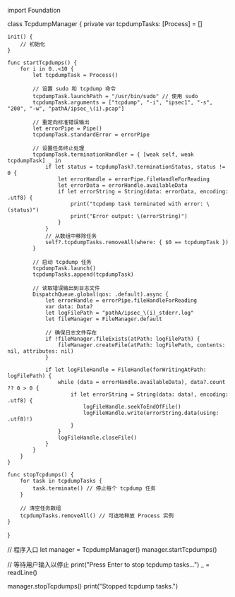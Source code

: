 import Foundation

class TcpdumpManager {
    private var tcpdumpTasks: [Process] = []

    init() {
        // 初始化
    }

    func startTcpdumps() {
        for i in 0..<10 {
            let tcpdumpTask = Process()
            
            // 设置 sudo 和 tcpdump 命令
            tcpdumpTask.launchPath = "/usr/bin/sudo" // 使用 sudo
            tcpdumpTask.arguments = ["tcpdump", "-i", "ipsec1", "-s", "200", "-w", "pathA/ipsec_\(i).pcap"]

            // 重定向标准错误输出
            let errorPipe = Pipe()
            tcpdumpTask.standardError = errorPipe

            // 设置任务终止处理
            tcpdumpTask.terminationHandler = { [weak self, weak tcpdumpTask] _ in
                if let status = tcpdumpTask?.terminationStatus, status != 0 {
                    let errorHandle = errorPipe.fileHandleForReading
                    let errorData = errorHandle.availableData
                    if let errorString = String(data: errorData, encoding: .utf8) {
                        print("tcpdump task terminated with error: \(status)")
                        print("Error output: \(errorString)")
                    }
                }
                // 从数组中移除任务
                self?.tcpdumpTasks.removeAll(where: { $0 == tcpdumpTask })
            }

            // 启动 tcpdump 任务
            tcpdumpTask.launch()
            tcpdumpTasks.append(tcpdumpTask)

            // 读取错误输出到日志文件
            DispatchQueue.global(qos: .default).async {
                let errorHandle = errorPipe.fileHandleForReading
                var data: Data?
                let logFilePath = "pathA/ipsec_\(i)_stderr.log"
                let fileManager = FileManager.default
                
                // 确保日志文件存在
                if !fileManager.fileExists(atPath: logFilePath) {
                    fileManager.createFile(atPath: logFilePath, contents: nil, attributes: nil)
                }
                
                if let logFileHandle = FileHandle(forWritingAtPath: logFilePath) {
                    while (data = errorHandle.availableData), data?.count ?? 0 > 0 {
                        if let errorString = String(data: data!, encoding: .utf8) {
                            logFileHandle.seekToEndOfFile()
                            logFileHandle.write(errorString.data(using: .utf8)!)
                        }
                    }
                    logFileHandle.closeFile()
                }
            }
        }
    }

    func stopTcpdumps() {
        for task in tcpdumpTasks {
            task.terminate() // 停止每个 tcpdump 任务
        }
        
        // 清空任务数组
        tcpdumpTasks.removeAll() // 可选地释放 Process 实例
    }
}

// 程序入口
let manager = TcpdumpManager()
manager.startTcpdumps()

// 等待用户输入以停止
print("Press Enter to stop tcpdump tasks...")
_ = readLine()

manager.stopTcpdumps()
print("Stopped tcpdump tasks.")